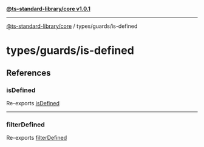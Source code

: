 [**@ts-standard-library/core v1.0.1**](../../../README.md)

***

[@ts-standard-library/core](../../../modules.md) / types/guards/is-defined

# types/guards/is-defined

## References

### isDefined

Re-exports [isDefined](functions/isDefined.md)

***

### filterDefined

Re-exports [filterDefined](functions/filterDefined.md)
